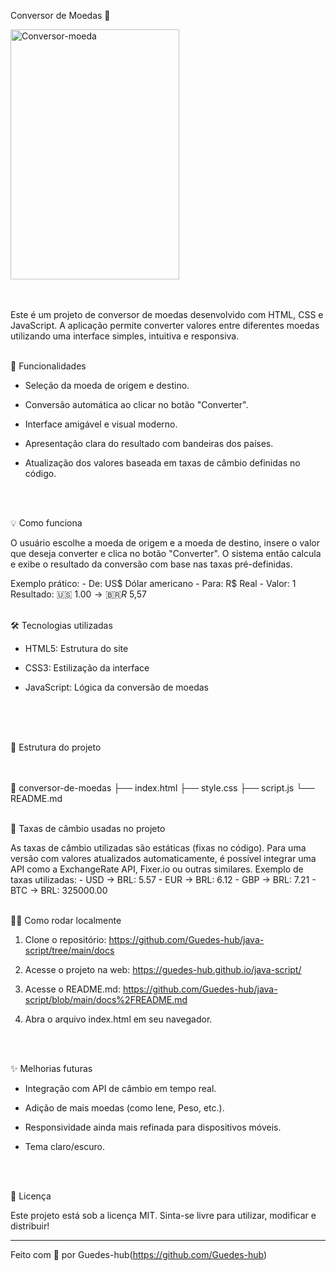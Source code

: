 Conversor de Moedas 💱


<img width="270" height="400" alt="Conversor-moeda" src="https://github.com/user-attachments/assets/4cd1f7d0-4a31-4b9b-9c52-736fbc2f5121" />








<br>
<br>
<br>

Este é um projeto de conversor de moedas desenvolvido com HTML, CSS e JavaScript. A aplicação permite converter valores entre diferentes moedas utilizando uma interface simples, intuitiva e responsiva.
<br>
<br>



🚀 Funcionalidades

- Seleção da moeda de origem e destino.

- Conversão automática ao clicar no botão "Converter".

- Interface amigável e visual moderno.

- Apresentação clara do resultado com bandeiras dos países.

- Atualização dos valores baseada em taxas de câmbio definidas no código.
 <br>
<br>
  

💡 Como funciona

O usuário escolhe a moeda de origem e a moeda de destino, insere o valor que deseja converter e clica no botão "Converter". O sistema então calcula e exibe o resultado da conversão com base nas taxas pré-definidas.

Exemplo prático: - De: US$ Dólar americano - Para: R$ Real - Valor: 1 Resultado: 🇺🇸 $1.00 → 🇧🇷 R$ 5,57
<br>
<br>


🛠️ Tecnologias utilizadas

- HTML5: Estrutura do site

- CSS3: Estilização da interface

- JavaScript: Lógica da conversão de moedas
  <br>
<br>
<br>
<br>
  

📂 Estrutura do projeto
<br>
<br>
<br>


📁 conversor-de-moedas ├── index.html ├── style.css ├── script.js └── README.md
<br>
<br>


📌 Taxas de câmbio usadas no projeto

As taxas de câmbio utilizadas são estáticas (fixas no código). Para uma versão com valores atualizados automaticamente, é possível integrar uma API como a ExchangeRate API, Fixer.io ou outras similares. Exemplo de taxas utilizadas: - USD → BRL: 5.57 - EUR → BRL: 6.12 - GBP → BRL: 7.21 - BTC → BRL: 325000.00
<br>
<br>

👨‍💻 Como rodar localmente

1. Clone o repositório: https://github.com/Guedes-hub/java-script/tree/main/docs

2. Acesse o projeto na web: https://guedes-hub.github.io/java-script/

3. Acesse o README.md: https://github.com/Guedes-hub/java-script/blob/main/docs%2FREADME.md

4. Abra o arquivo index.html em seu navegador.
<br>
<br>


✨ Melhorias futuras

- Integração com API de câmbio em tempo real.

- Adição de mais moedas (como Iene, Peso, etc.).

- Responsividade ainda mais refinada para dispositivos móveis.

- Tema claro/escuro.
 <br>
<br>


📄 Licença

Este projeto está sob a licença MIT. Sinta-se livre para utilizar, modificar e distribuir!

---

Feito com 💜 por Guedes-hub(https://github.com/Guedes-hub)
